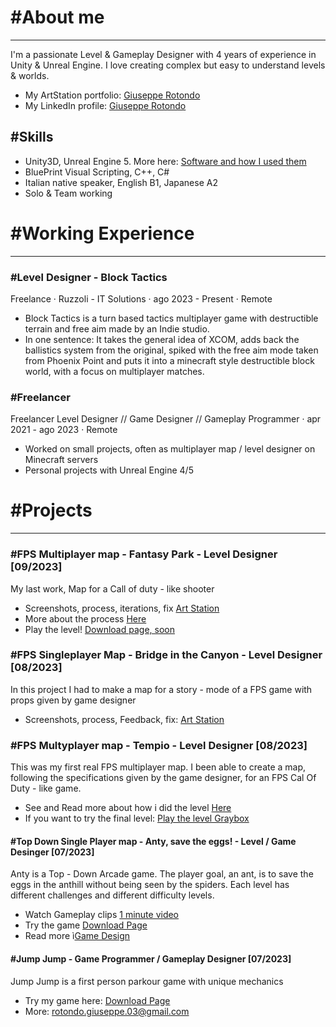 # #About me

<hr>

I'm a passionate Level & Gameplay Designer with 4 years of experience in Unity & Unreal Engine. I love creating complex but easy to understand levels & worlds.
- My ArtStation portfolio: [Giuseppe Rotondo](https://www.artstation.com/giusepperotondo)
- My LinkedIn profile: [Giuseppe Rotondo](https://www.linkedin.com/in/giuseppe-rotondo-6b222a1b1/)

## #Skills
- Unity3D, Unreal Engine 5. More here: [Software and how I used them](https://github.com/GiuseppeRotondo03/GiuseppeRotondo03.github.io/blob/main/List%20of%20Programs%20that%20i%20know.pdf)
- BluePrint Visual Scripting, C++, C#
- Italian native speaker, English B1, Japanese A2
- Solo & Team working

# #Working Experience

<hr> 

### #Level Designer - Block Tactics 
Freelance · Ruzzoli - IT Solutions · ago 2023 - Present · Remote
- Block Tactics is a turn based tactics multiplayer game with destructible terrain and free aim made by an Indie studio.
- In one sentence: It takes the general idea of XCOM, adds back the ballistics system from the original, spiked with the free aim mode taken from Phoenix Point and puts it into a minecraft style
        destructible block world, with a focus on multiplayer matches.

### #Freelancer
Freelancer Level Designer // Game Designer // Gameplay Programmer · apr 2021 - ago 2023 · Remote
- Worked on small projects, often as multiplayer map / level designer on Minecraft servers
- Personal projects with Unreal Engine 4/5

# #Projects

<hr>

### #FPS Multiplayer map - Fantasy Park - Level Designer [09/2023]
My last work, Map for a Call of duty - like shooter
- Screenshots, process, iterations, fix [Art Station]()
- More about the process [Here](https://giusepperotondo03.github.io/ParkMapFPS/)
- Play the level! [Download page, soon](https://www.artstation.com/artwork/LRBgvk)

### #FPS Singleplayer Map - Bridge in the Canyon - Level Designer [08/2023]
In this project I had to make a map for a story - mode of a FPS game with props given by game designer
- Screenshots, process, Feedback, fix: [Art Station](https://www.artstation.com/artwork/6NzvN5)

### #FPS Multyplayer map - Tempio - Level Designer [08/2023]
This was my first real FPS multiplayer map. I been able to create a map, following the specifications given by the game designer, for an FPS Cal Of Duty - like game.
- See and Read more about how i did the level [Here](https://giusepperotondo03.github.io/project_V/)
- If you want to try the final level: [Play the level Graybox](https://giusepperotondo.itch.io/project-v)

#### #Top Down Single Player map - Anty, save the eggs! - Level / Game Desinger [07/2023]
Anty is a Top - Down Arcade game. The player goal, an ant, is to save the eggs in the anthill without being seen by the spiders. Each level has different challenges and different difficulty levels.
- Watch Gameplay clips [1 minute video](https://youtu.be/yeR7v-2roT4)
- Try the game [Download Page](https://giusepperotondo.itch.io/anty-please-save-the-eggs)
- Read more ì[Game Design](https://giusepperotondo03.github.io/Anty-Design/)

#### #Jump Jump - Game Programmer / Gameplay Designer [07/2023]
Jump Jump is a first person parkour game with unique mechanics
- Try my game here: [Download Page](https://giusepperotondo.itch.io/jump-jump)
- More: rotondo.giuseppe.03@gmail.com

